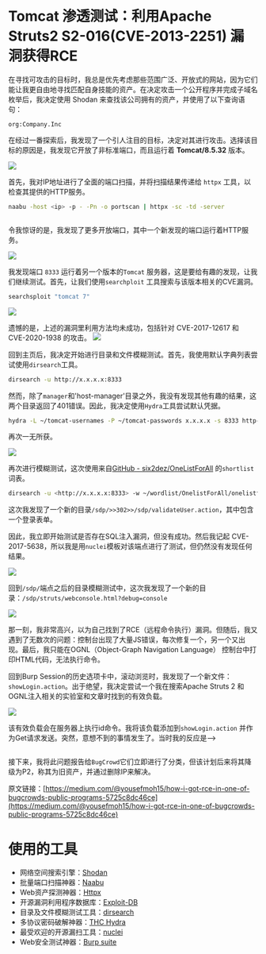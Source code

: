 

# Tomcat 渗透测试：利用Apache Struts2 S2-016(CVE-2013-2251) 漏洞获得RCE

在寻找可攻击的目标时，我总是优先考虑那些范围广泛、开放式的网站，因为它们能让我更自由地寻找匹配自身技能的资产。在决定攻击一个公开程序并完成子域名枚举后，我决定使用 Shodan 来查找该公司拥有的资产，并使用了以下查询语句：

```context
org:Company.Inc
```

在经过一番探索后，我发现了一个引人注目的目标，决定对其进行攻击。选择该目标的原因是，我发现它开放了非标准端口，而且运行着 **Tomcat/8.5.32** 版本。

![](../../img/1_jXuV7DEcDagNjxxVvFgH7g.jpg)

首先，我对IP地址进行了全面的端口扫描，并将扫描结果传递给 `httpx` 工具，以检查其提供的HTTP服务。

```bash
naabu -host <ip> -p - -Pn -o portscan | httpx -sc -td -server
```
<img src="../../img/1_75Ki83rT7dkqlELXRcXrWQ.gif" title="" alt="" data-align="center">

令我惊讶的是，我发现了更多开放端口，其中一个新发现的端口运行着HTTP服务。

![](../../img/1_hEe7XtLKFmHUcCT52CCMLQ.jpg)

我发现端口 `8333` 运行着另一个版本的`Tomcat` 服务器，这是要给有趣的发现，让我们继续测试。首先，让我们使用`searchploit` 工具搜索与该版本相关的CVE漏洞。

```bash
searchsploit "tomcat 7"
```

![](../../img/1_IN2KugF8Yh-EPyZG-LA5pg.jpg)

遗憾的是，上述的漏洞里利用方法均未成功，包括针对 CVE-2017-12617 和 CVE-2020-1938 的攻击。
![](../../img/1_-pqAivs9hz4Z3MYkWBxypA.gif)

回到主页后，我决定开始进行目录和文件模糊测试。首先，我使用默认字典列表尝试使用`dirsearch`工具。

```bash
dirsearch -u http://x.x.x.x:8333
```

然而，除了`manager`和'host-manager'目录之外，我没有发现其他有趣的结果，这两个目录返回了401错误。因此，我决定使用`Hydra`工具尝试默认凭据。

```bash
hydra -L ~/tomcat-usernames -P ~/tomcat-passwords x.x.x.x -s 8333 http-get /manager/html
```

再次一无所获。

![](../../img/1_PYSZnqlqQ1zKkfF7Nob2Kw.gif)

再次进行模糊测试，这次使用来自[GitHub - six2dez/OneListForAll](https://github.com/six2dez/OneListForAll) 的`shortlist` 词表。

```bash
dirsearch -u <http://x.x.x.x:8333> -w ~/wordlist/OnelistForAll/onelistforallshort.txt
```

这次我发现了一个新的目录`/sdp/>>302>>/sdp/validateUser.action`，其中包含一个登录表单。

因此，我立即开始测试是否存在SQL注入漏洞，但没有成功。然后我记起 CVE-2017-5638，所以我是用`nuclei`模板对该端点进行了测试，但仍然没有发现任何结果。

![](../../img/1_WHyhjTvpF-Oxq00wrT_sOQ.gif)

回到`/sdp/`端点之后的目录模糊测试中，这次我发现了一个新的目录：`/sdp/struts/webconsole.html?debug=console`

![](../../img/1_0YxpmznY5qmwq1Aa6U9Zew.jpg)

那一刻，我非常高兴，以为自己找到了RCE（远程命令执行）漏洞。但随后，我又遇到了无数次的问题：控制台出现了大量JS错误，每次修复一个，另一个又出现。最后，我只能在OGNL（Object-Graph Navigation Language） 控制台中打印HTML代码，无法执行命令。

回到Burp Session的历史选项卡中，滚动浏览时，我发现了一个新文件：`showLogin.action`。出于绝望，我决定尝试一个我在搜索Apache Struts 2 和OGNL注入相关的实验室和文章时找到的有效负载。

![](../../img/1_qtiInA-eaOcryZyPezKhQA.jpg)

该有效负载会在服务器上执行id命令。我将该负载添加到`showLogin.action` 并作为Get请求发送。突然，意想不到的事情发生了。当时我的反应是-->

<img src="../../img//1_BzJ5E-s26m34uwV6awIKmg.gif" title="" alt="" data-align="center">

接下来，我将此问题报告给`BugCrowd`它们立即进行了分类，但该计划后来将其降级为P2，称其为旧资产，并通过删除IP来解决。

原文链接：[https://medium.com/@yousefmoh15/how-i-got-rce-in-one-of-bugcrowds-public-programs-5725c8dc46ce](https://medium.com/@yousefmoh15/how-i-got-rce-in-one-of-bugcrowds-public-programs-5725c8dc46ce)

# 使用的工具

- 网络空间搜索引擎：[Shodan](https://www.shodan.io/)
- 批量端口扫描神器：[Naabu](https://github.com/projectdiscovery/naabu)
- Web资产探测神器：[Httpx](https://github.com/projectdiscovery/httpx)
- 开源漏洞利用程序数据库：[Exploit-DB](https://www.exploit-db.com/searchsploit)
- 目录及文件模糊测试工具：[dirsearch](https://github.com/maurosoria/dirsearch)
- 多协议密码破解神器：[THC Hydra](https://github.com/vanhauser-thc/thc-hydra)
- 最受欢迎的开源漏扫工具：[nuclei](https://github.com/projectdiscovery/nuclei)
- Web安全测试神器：[Burp suite](https://portswigger.net/burp)

